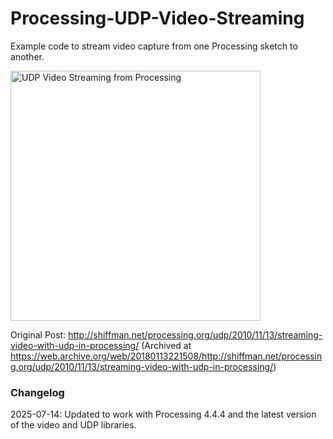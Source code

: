 # Processing-UDP-Video-Streaming
Example code to stream video capture from one Processing sketch to another.

<a href="https://www.flickr.com/photos/shiffman/5172329510/in/photostream/" title="UDP Video Streaming from Processing"><img src="https://farm5.staticflickr.com/4060/5172329510_db3004025f_z.jpg" width="400" alt="UDP Video Streaming from Processing"></a>

Original Post: http://shiffman.net/processing.org/udp/2010/11/13/streaming-video-with-udp-in-processing/ (Archived at https://web.archive.org/web/20180113221508/http://shiffman.net/processing.org/udp/2010/11/13/streaming-video-with-udp-in-processing/)


### Changelog 

2025-07-14: Updated to work with Processing 4.4.4 and the latest version of the video and UDP libraries.